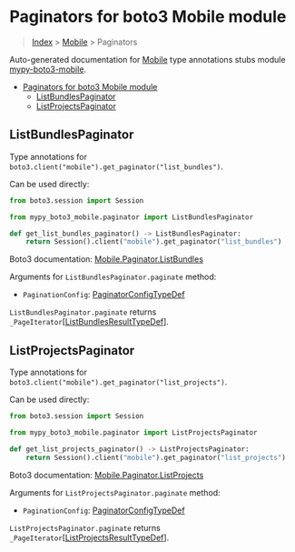 <a id="paginators-for-boto3-mobile-module"></a>

# Paginators for boto3 Mobile module

> [Index](..) > [Mobile](.) > Paginators

Auto-generated documentation for
[Mobile](https://boto3.amazonaws.com/v1/documentation/api/latest/reference/services/mobile.html#Mobile)
type annotations stubs module
[mypy-boto3-mobile](https://pypi.org/project/mypy-boto3-mobile/).

- [Paginators for boto3 Mobile module](#paginators-for-boto3-mobile-module)
  - [ListBundlesPaginator](#listbundlespaginator)
  - [ListProjectsPaginator](#listprojectspaginator)

<a id="listbundlespaginator"></a>

## ListBundlesPaginator

Type annotations for `boto3.client("mobile").get_paginator("list_bundles")`.

Can be used directly:

```python
from boto3.session import Session

from mypy_boto3_mobile.paginator import ListBundlesPaginator

def get_list_bundles_paginator() -> ListBundlesPaginator:
    return Session().client("mobile").get_paginator("list_bundles")
```

Boto3 documentation:
[Mobile.Paginator.ListBundles](https://boto3.amazonaws.com/v1/documentation/api/latest/reference/services/mobile.html#Mobile.Paginator.ListBundles)

Arguments for `ListBundlesPaginator.paginate` method:

- `PaginationConfig`:
  [PaginatorConfigTypeDef](./type_defs.md#paginatorconfigtypedef)

`ListBundlesPaginator.paginate` returns
`_PageIterator`\[[ListBundlesResultTypeDef](./type_defs.md#listbundlesresulttypedef)\].

<a id="listprojectspaginator"></a>

## ListProjectsPaginator

Type annotations for `boto3.client("mobile").get_paginator("list_projects")`.

Can be used directly:

```python
from boto3.session import Session

from mypy_boto3_mobile.paginator import ListProjectsPaginator

def get_list_projects_paginator() -> ListProjectsPaginator:
    return Session().client("mobile").get_paginator("list_projects")
```

Boto3 documentation:
[Mobile.Paginator.ListProjects](https://boto3.amazonaws.com/v1/documentation/api/latest/reference/services/mobile.html#Mobile.Paginator.ListProjects)

Arguments for `ListProjectsPaginator.paginate` method:

- `PaginationConfig`:
  [PaginatorConfigTypeDef](./type_defs.md#paginatorconfigtypedef)

`ListProjectsPaginator.paginate` returns
`_PageIterator`\[[ListProjectsResultTypeDef](./type_defs.md#listprojectsresulttypedef)\].
